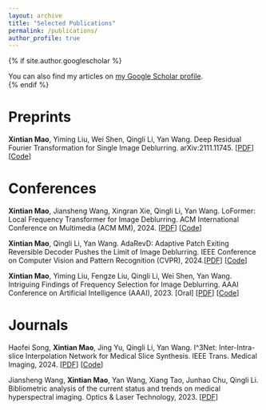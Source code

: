 ```yaml
---
layout: archive
title: "Selected Publications"
permalink: /publications/
author_profile: true
---
```


{% if site.author.googlescholar %}
  <div class="wordwrap">You can also find my articles on <a href="{{site.author.googlescholar}}">my Google Scholar profile</a>.</div>
{% endif %}

<br />

# Preprints
**Xintian Mao**, Yiming Liu, Wei Shen, Qingli Li, Yan Wang. Deep Residual Fourier Transformation for Single Image Deblurring. arXiv:2111.11745. [[PDF](https://arxiv.org/abs/2111.11745v1)] [[Code](https://github.com/INVOKERer/DeepRFT)]

# Conferences
**Xintian Mao**, Jiansheng Wang, Xingran Xie, Qingli Li, Yan Wang. LoFormer: Local Frequency Transformer for Image Deblurring. ACM International Conference on Multimedia (ACM&nbsp;MM), 2024. [[PDF](https://arxiv.org/abs/2407.16993)] [[Code](https://github.com/INVOKERer/LoFormer)]

**Xintian Mao**, Qingli Li, Yan Wang. AdaRevD: Adaptive Patch Exiting Reversible Decoder Pushes the Limit of Image Deblurring. IEEE Conference on Computer Vision and Pattern Recognition (CVPR), 2024.​ [[PDF](https://openaccess.thecvf.com/content/CVPR2024/html/Mao_AdaRevD_Adaptive_Patch_Exiting_Reversible_Decoder_Pushes_the_Limit_of_CVPR_2024_paper.html)] [[Code](https://github.com/INVOKERer/AdaRevD)]

**Xintian Mao**, Yiming Liu, Fengze Liu, Qingli Li, Wei Shen, Yan Wang. Intriguing Findings of Frequency Selection for Image Deblurring. AAAI Conference on Artificial Intelligence (AAAI), 2023. [Oral] [[PDF](https://ojs.aaai.org/index.php/AAAI/article/view/25281)] [[Code](https://github.com/INVOKERer/DeepRFT/tree/AAAI2023)]

# Journals
Haofei Song, **Xintian Mao**, Jing Yu, Qingli Li, Yan Wang. I^3Net: Inter-Intra-slice Interpolation Network for Medical Slice Synthesis. IEEE Trans. Medical Imaging, 2024. [[PDF](https://ieeexplore.ieee.org/abstract/document/10508991/)] [[Code](https://github.com/DeepMed-Lab-ECNU/Medical-Image-Reconstruction)]

Jiansheng Wang, **Xintian Mao**, Yan Wang, Xiang Tao, Junhao Chu, Qingli Li. Bibliometric analysis of the current status and trends on medical hyperspectral imaging. Optics & Laser Technology, 2023. [[PDF](https://www.sciencedirect.com/science/article/pii/S0030399223002244)]
